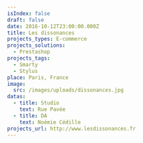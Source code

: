 ```yaml
---
isIndex: false
draft: false
date: 2016-10-12T23:00:00.000Z
title: Les dissonances
projects_types: E-commerce
projects_solutions:
  - Prestashop
projects_tags:
  - Smarty
  - Stylus
place: Paris, France
image:
  src: /images/uploads/dissonances.jpg
datas:
  - title: Studio
    text: Rue Pavée
  - title: DA
    text: Noémie Cédille
projects_url: http://www.lesdissonances.fr
---
```

